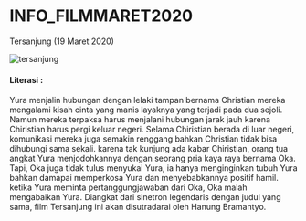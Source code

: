 # INFO_FILMMARET2020
Tersanjung (19 Maret 2020)

![tersanjung](https://user-images.githubusercontent.com/61154986/74734511-ac200c00-5289-11ea-8af4-0cfce0ae9bb2.jpg)
#### Literasi :
Yura menjalin hubungan dengan lelaki tampan bernama Christian mereka mengalami kisah cinta yang manis layaknya yang terjadi pada dua sejoli. Namun mereka terpaksa harus menjalani hubungan jarak jauh karena Chiristian harus pergi keluar negeri. Selama Chiristian berada di luar negeri, komunikasi mereka juga semakin renggang bahkan Christian tidak bisa dihubungi sama sekali. karena tak kunjung ada kabar Chiristian, orang tua angkat Yura menjodohkannya dengan seorang pria kaya raya bernama Oka. Tapi, Oka juga tidak tulus menyukai Yura, ia hanya menginginkan tubuh Yura bahkan damapai memperkosa Yura dan menyebabkannya positif hamil. ketika Yura meminta pertanggungjawaban dari Oka, Oka malah mengabaikan Yura. Diangkat dari sinetron legendaris dengan judul yang sama, film Tersanjung ini akan disutradarai oleh Hanung Bramantyo.
